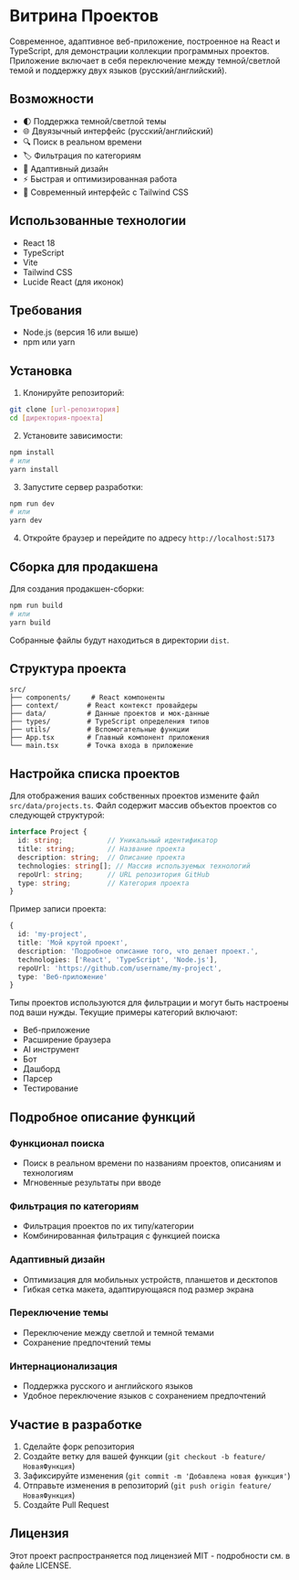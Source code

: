 # Витрина Проектов

Современное, адаптивное веб-приложение, построенное на React и TypeScript, для демонстрации коллекции программных проектов. Приложение включает в себя переключение между темной/светлой темой и поддержку двух языков (русский/английский).

## Возможности

- 🌓 Поддержка темной/светлой темы
- 🌐 Двуязычный интерфейс (русский/английский)
- 🔍 Поиск в реальном времени
- 🏷️ Фильтрация по категориям
- 📱 Адаптивный дизайн
- ⚡ Быстрая и оптимизированная работа
- 🎨 Современный интерфейс с Tailwind CSS

## Использованные технологии

- React 18
- TypeScript
- Vite
- Tailwind CSS
- Lucide React (для иконок)

## Требования

- Node.js (версия 16 или выше)
- npm или yarn

## Установка

1. Клонируйте репозиторий:
```bash
git clone [url-репозитория]
cd [директория-проекта]
```

2. Установите зависимости:
```bash
npm install
# или
yarn install
```

3. Запустите сервер разработки:
```bash
npm run dev
# или
yarn dev
```

4. Откройте браузер и перейдите по адресу `http://localhost:5173`

## Сборка для продакшена

Для создания продакшен-сборки:

```bash
npm run build
# или
yarn build
```

Собранные файлы будут находиться в директории `dist`.

## Структура проекта

```
src/
├── components/     # React компоненты
├── context/       # React контекст провайдеры
├── data/          # Данные проектов и мок-данные
├── types/         # TypeScript определения типов
├── utils/         # Вспомогательные функции
├── App.tsx        # Главный компонент приложения
└── main.tsx       # Точка входа в приложение
```

## Настройка списка проектов

Для отображения ваших собственных проектов измените файл `src/data/projects.ts`. Файл содержит массив объектов проектов со следующей структурой:

```typescript
interface Project {
  id: string;           // Уникальный идентификатор
  title: string;        // Название проекта
  description: string;  // Описание проекта
  technologies: string[]; // Массив используемых технологий
  repoUrl: string;      // URL репозитория GitHub
  type: string;         // Категория проекта
}
```

Пример записи проекта:
```typescript
{
  id: 'my-project',
  title: 'Мой крутой проект',
  description: 'Подробное описание того, что делает проект.',
  technologies: ['React', 'TypeScript', 'Node.js'],
  repoUrl: 'https://github.com/username/my-project',
  type: 'Веб-приложение'
}
```

Типы проектов используются для фильтрации и могут быть настроены под ваши нужды. Текущие примеры категорий включают:
- Веб-приложение
- Расширение браузера
- AI инструмент
- Бот
- Дашборд
- Парсер
- Тестирование

## Подробное описание функций

### Функционал поиска
- Поиск в реальном времени по названиям проектов, описаниям и технологиям
- Мгновенные результаты при вводе

### Фильтрация по категориям
- Фильтрация проектов по их типу/категории
- Комбинированная фильтрация с функцией поиска

### Адаптивный дизайн
- Оптимизация для мобильных устройств, планшетов и десктопов
- Гибкая сетка макета, адаптирующаяся под размер экрана

### Переключение темы
- Переключение между светлой и темной темами
- Сохранение предпочтений темы

### Интернационализация
- Поддержка русского и английского языков
- Удобное переключение языков с сохранением предпочтений

## Участие в разработке

1. Сделайте форк репозитория
2. Создайте ветку для вашей функции (`git checkout -b feature/НоваяФункция`)
3. Зафиксируйте изменения (`git commit -m 'Добавлена новая функция'`)
4. Отправьте изменения в репозиторий (`git push origin feature/НоваяФункция`)
5. Создайте Pull Request

## Лицензия

Этот проект распространяется под лицензией MIT - подробности см. в файле LICENSE. 